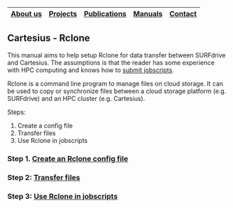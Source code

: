 |[About us](../../README.md#about-us)|[Projects](../projects.md)|[Publications](../publications.md)|[Manuals](../manuals.md)|[Contact](../../README.md#contact)|
|---|---|---|---|---|

## Cartesius - Rclone

This manual aims to help setup Rclone for data transfer between SURFdrive and Cartesius. The assumptions is that the reader has some experience with HPC computing and knows how to [submit jobscripts](https://userinfo.surfsara.nl/systems/cartesius/getting-started#submitting).

Rclone is a command line program to manage files on cloud storage. It can be
used to copy or synchronize files between a cloud storage platform (e.g.
SURFdrive) and an HPC cluster (e.g. Cartesius).

Steps:

1. Create a config file
2. Transfer files
3. Use Rclone in jobscripts

### Step 1. [Create an Rclone config file](rclone-config.md)

### Step 2: [Transfer files](rclone-transferringdata.md)

### Step 3: [Use Rclone in jobscripts](rclone-jobscript.md)
